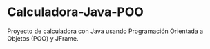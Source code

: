 # Calculadora-Java-POO
Proyecto de calculadora con Java usando Programación Orientada a Objetos (POO) y JFrame.

